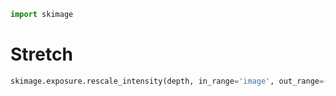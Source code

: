 ```python
import skimage
```

# Stretch
```python
skimage.exposure.rescale_intensity(depth, in_range='image', out_range=(0,255)).astype(np.uint8)
```